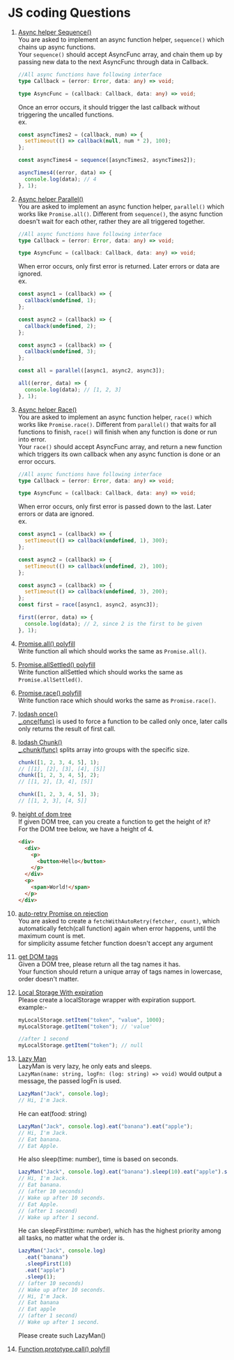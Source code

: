 # JS coding Questions<br/>

1. [Async helper Sequence()](./Sequence.ts)<br/>
   You are asked to implement an async function helper, `sequence()` which chains up async functions.<br/>
   Your `sequence()` should accept AsyncFunc array, and chain them up by passing new data to the next AsyncFunc through data in Callback.

   ```ts
   //All async functions have following interface
   type Callback = (error: Error, data: any) => void;

   type AsyncFunc = (callback: Callback, data: any) => void;
   ```

   Once an error occurs, it should trigger the last callback without triggering the uncalled functions.<br/>
   ex.

   ```ts
   const asyncTimes2 = (callback, num) => {
     setTimeout(() => callback(null, num * 2), 100);
   };

   const asyncTimes4 = sequence([asyncTimes2, asyncTimes2]);

   asyncTimes4((error, data) => {
     console.log(data); // 4
   }, 1);
   ```

2. [Async helper Parallel()](./Paralllel.ts)<br/>
   You are asked to implement an async function helper, `parallel()` which works like `Promise.all()`. Different from `sequence()`, the async function doesn't wait for each other, rather they are all triggered together.

   ```ts
   //All async functions have following interface
   type Callback = (error: Error, data: any) => void;

   type AsyncFunc = (callback: Callback, data: any) => void;
   ```

   When error occurs, only first error is returned. Later errors or data are ignored.<br/>
   ex.

   ```ts
   const async1 = (callback) => {
     callback(undefined, 1);
   };

   const async2 = (callback) => {
     callback(undefined, 2);
   };

   const async3 = (callback) => {
     callback(undefined, 3);
   };

   const all = parallel([async1, async2, async3]);

   all((error, data) => {
     console.log(data); // [1, 2, 3]
   }, 1);
   ```

3. [Async helper Race()](./Race.ts)<br/>
   You are asked to implement an async function helper, `race()` which works like `Promise.race()`. Different from `parallel()` that waits for all functions to finish, `race()` will finish when any function is done or run into error.<br/>
   Your `race()` should accept AsyncFunc array, and return a new function which triggers its own callback when any async function is done or an error occurs.

   ```ts
   //All async functions have following interface
   type Callback = (error: Error, data: any) => void;

   type AsyncFunc = (callback: Callback, data: any) => void;
   ```

   When error occurs, only first error is passed down to the last. Later errors or data are ignored.<br/>
   ex.

   ```ts
   const async1 = (callback) => {
     setTimeout(() => callback(undefined, 1), 300);
   };

   const async2 = (callback) => {
     setTimeout(() => callback(undefined, 2), 100);
   };

   const async3 = (callback) => {
     setTimeout(() => callback(undefined, 3), 200);
   };
   const first = race([async1, async2, async3]);

   first((error, data) => {
     console.log(data); // 2, since 2 is the first to be given
   }, 1);
   ```

4. [Promise.all() polyfill](./Promise.all.ts)<br/>
   Write function all which should works the same as `Promise.all()`.
5. [Promise.allSettled() polyfill](./Promise.allSettled.ts)<br/>
   Write function allSettled which should works the same as `Promise.allSettled()`.
6. [Promise.race() polyfill](./Promise.race.ts)<br/>
   Write function race which should works the same as `Promise.race()`.
7. [lodash once()](./Once.ts)<br/>
   [\_.once(func)](https://lodash.com/docs/4.17.15#once) is used to force a function to be called only once, later calls only returns the result of first call.
8. [lodash Chunk()](./Chunk.ts)<br/>
   [\_.chunk(func)](https://lodash.com/docs/4.17.15#chunk) splits array into groups with the specific size.

   ```ts
   chunk([1, 2, 3, 4, 5], 1);
   // [[1], [2], [3], [4], [5]]
   chunk([1, 2, 3, 4, 5], 2);
   // [[1, 2], [3, 4], [5]]

   chunk([1, 2, 3, 4, 5], 3);
   // [[1, 2, 3], [4, 5]]
   ```

9. [height of dom tree](./HeightOfDom.ts)<br/>
   If given DOM tree, can you create a function to get the height of it?<br/>
   For the DOM tree below, we have a height of 4.

   ```html
   <div>
     <div>
       <p>
         <button>Hello</button>
       </p>
     </div>
     <p>
       <span>World!</span>
     </p>
   </div>
   ```

10. [auto-retry Promise on rejection](./AutoRetryPromise.ts)<br/>
    You are asked to create a `fetchWithAutoRetry(fetcher, count)`, which automatically fetch(call function) again when error happens, until the maximum count is met.<br/>
    for simplicity assume fetcher function doesn't accept any argument

11. [get DOM tags](./getDomTags.ts)<br/>
    Given a DOM tree, please return all the tag names it has.<br/>
    Your function should return a unique array of tags names in lowercase, order doesn't matter.
12. [Local Storage With expiration](./LocalStorageWithExpiration.ts)<br/>
    Please create a localStorage wrapper with expiration support.<br/>
    example:-

    ```ts
    myLocalStorage.setItem("token", "value", 1000);
    myLocalStorage.getItem("token"); // 'value'

    //after 1 second
    myLocalStorage.getItem("token"); // null
    ```

13. [Lazy Man](./Lazyman.ts)<br/>
    LazyMan is very lazy, he only eats and sleeps.<br/>
    `LazyMan(name: string, logFn: (log: string) => void)` would output a message, the passed logFn is used.
    ```ts
    LazyMan("Jack", console.log);
    // Hi, I'm Jack.
    ```
    He can eat(food: string)
    ```ts
    LazyMan("Jack", console.log).eat("banana").eat("apple");
    // Hi, I'm Jack.
    // Eat banana.
    // Eat Apple.
    ```
    He also sleep(time: number), time is based on seconds.
    ```ts
    LazyMan("Jack", console.log).eat("banana").sleep(10).eat("apple").sleep(1);
    // Hi, I'm Jack.
    // Eat banana.
    // (after 10 seconds)
    // Wake up after 10 seconds.
    // Eat Apple.
    // (after 1 second)
    // Wake up after 1 second.
    ```
    He can sleepFirst(time: number), which has the highest priority among all tasks, no matter what the order is.
    ```ts
    LazyMan("Jack", console.log)
      .eat("banana")
      .sleepFirst(10)
      .eat("apple")
      .sleep(1);
    // (after 10 seconds)
    // Wake up after 10 seconds.
    // Hi, I'm Jack.
    // Eat banana
    // Eat apple
    // (after 1 second)
    // Wake up after 1 second.
    ```
    Please create such LazyMan()
14. [Function.prototype.call() polyfill](./Function.call.ts)<br/>

